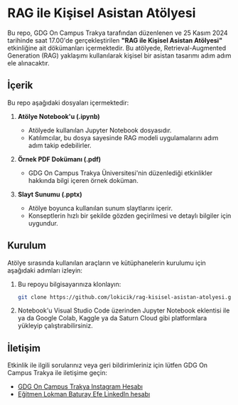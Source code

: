 # RAG ile Kişisel Asistan Atölyesi  

Bu repo, GDG On Campus Trakya tarafından düzenlenen ve 25 Kasım 2024 tarihinde saat 17.00'de gerçekleştirilen **"RAG ile Kişisel Asistan Atölyesi"** etkinliğine ait dökümanları içermektedir. Bu atölyede, Retrieval-Augmented Generation (RAG) yaklaşımı kullanılarak kişisel bir asistan tasarımı adım adım ele alınacaktır.  

## İçerik  

Bu repo aşağıdaki dosyaları içermektedir:  

1. **Atölye Notebook'u (.ipynb)**  
   - Atölyede kullanılan Jupyter Notebook dosyasıdır.  
   - Katılımcılar, bu dosya sayesinde RAG modeli uygulamalarını adım adım takip edebilirler.  

2. **Örnek PDF Dokümanı (.pdf)** 
   - GDG On Campus Trakya Üniversitesi'nin düzenlediği etkinlikler hakkında bilgi içeren örnek doküman.  

3. **Slayt Sunumu (.pptx)**  
   - Atölye boyunca kullanılan sunum slaytlarını içerir.  
   - Konseptlerin hızlı bir şekilde gözden geçirilmesi ve detaylı bilgiler için uygundur.  

## Kurulum  

Atölye sırasında kullanılan araçların ve kütüphanelerin kurulumu için aşağıdaki adımları izleyin:  

1. Bu repoyu bilgisayarınıza klonlayın:  
   ```bash  
   git clone https://github.com/lokicik/rag-kisisel-asistan-atolyesi.git

2. Notebook'u Visual Studio Code üzerinden Jupyter Notebook eklentisi ile ya da Google Colab, Kaggle ya da Saturn Cloud gibi platformlara yükleyip çalıştırabilirsiniz.

## İletişim
Etkinlik ile ilgili sorularınız veya geri bildirimleriniz için lütfen GDG On Campus Trakya ile iletişime geçin:

* [GDG On Campus Trakya Instagram Hesabı](https://www.instagram.com/gdgoncampustu/)
* [Eğitmen Lokman Baturay Efe LinkedIn hesabı](https://www.linkedin.com/in/lokmanefe/)

